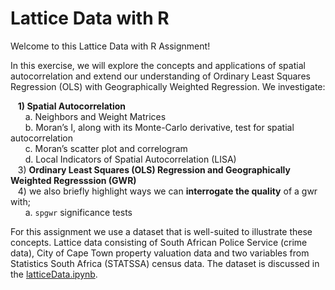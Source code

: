 # Lattice Data with R

Welcome to this Lattice Data with R Assignment!

In this exercise, we will explore the concepts and applications of spatial autocorrelation and extend our understanding of Ordinary Least Squares Regression (OLS) with Geographically Weighted Regression. We investigate:

&nbsp;&nbsp;&nbsp;**1) Spatial Autocorrelation**  
&nbsp;&nbsp;&nbsp;&nbsp;&nbsp;&nbsp;a. Neighbors and Weight Matrices  
&nbsp;&nbsp;&nbsp;&nbsp;&nbsp;&nbsp;b. Moran’s I, along with its Monte-Carlo derivative, test for spatial autocorrelation  
&nbsp;&nbsp;&nbsp;&nbsp;&nbsp;&nbsp;c. Moran’s scatter plot and correlogram  
&nbsp;&nbsp;&nbsp;&nbsp;&nbsp;&nbsp;d. Local Indicators of Spatial Autocorrelation (LISA)  
&nbsp;&nbsp;&nbsp;3) **Ordinary Least Squares (OLS) Regression and Geographically Weighted Regresssion (GWR)**  
&nbsp;&nbsp;&nbsp;4) we also briefly highlight ways we can **interrogate the quality** of a gwr with;  
&nbsp;&nbsp;&nbsp;&nbsp;&nbsp;&nbsp;a. `spgwr` significance tests  

For this assignment we use a dataset that is well-suited to illustrate these concepts. Lattice data consisting of South African Police Service (crime data), City of Cape Town property valuation data and two variables from Statistics South Africa (STATSSA) census data. The dataset is discussed in the [latticeData.ipynb]().
